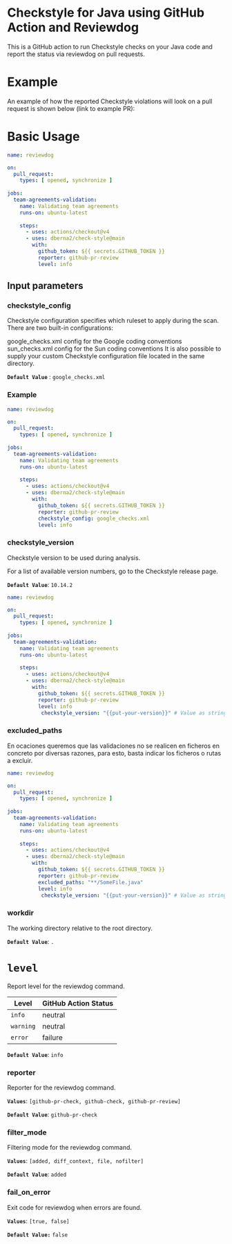 # Checkstyle for Java using GitHub Action and Reviewdog

This is a GitHub action to run Checkstyle checks on your Java code and report the status via reviewdog on pull requests.

# Example

An example of how the reported Checkstyle violations will look on a pull request is shown below (link to example PR):

# Basic Usage

``` yaml
name: reviewdog

on:
  pull_request:
    types: [ opened, synchronize ]
    
jobs:
  team-agreements-validation:
    name: Validating team agreements
    runs-on: ubuntu-latest
    
    steps:
      - uses: actions/checkout@v4
      - uses: dberna2/check-style@main
        with:
          github_token: ${{ secrets.GITHUB_TOKEN }}
          reporter: github-pr-review
          level: info
```

## Input parameters

### checkstyle_config

Checkstyle configuration specifies which ruleset to apply during the scan.
There are two built-in configurations:

google_checks.xml config for the Google coding conventions
sun_checks.xml config for the Sun coding conventions
It is also possible to supply your custom Checkstyle configuration file located in the same directory.

**`Default Value`** : `google_checks.xml`

### Example

``` yaml
name: reviewdog

on:
  pull_request:
    types: [ opened, synchronize ]
    
jobs:
  team-agreements-validation:
    name: Validating team agreements
    runs-on: ubuntu-latest
    
    steps:
      - uses: actions/checkout@v4
      - uses: dberna2/check-style@main
        with:
          github_token: ${{ secrets.GITHUB_TOKEN }}
          reporter: github-pr-review
          checkstyle_config: google_checks.xml
          level: info
```

### checkstyle_version

Checkstyle version to be used during analysis.

For a list of available version numbers, go to the Checkstyle release page.

**`Default Value`**: `10.14.2`

``` yaml
name: reviewdog

on:
  pull_request:
    types: [ opened, synchronize ]
    
jobs:
  team-agreements-validation:
    name: Validating team agreements
    runs-on: ubuntu-latest
    
    steps:
      - uses: actions/checkout@v4
      - uses: dberna2/check-style@main
        with:
          github_token: ${{ secrets.GITHUB_TOKEN }}
          reporter: github-pr-review
          level: info
           checkstyle_version: "{{put-your-version}}" # Value as string

```

### excluded_paths

En ocaciones queremos que las validaciones no se realicen en ficheros en concreto por diversas razones, para esto, basta 
indicar los ficheros o rutas a excluir.

``` yaml
name: reviewdog

on:
  pull_request:
    types: [ opened, synchronize ]
    
jobs:
  team-agreements-validation:
    name: Validating team agreements
    runs-on: ubuntu-latest
    
    steps:
      - uses: actions/checkout@v4
      - uses: dberna2/check-style@main
        with:
          github_token: ${{ secrets.GITHUB_TOKEN }}
          reporter: github-pr-review
          excluded_paths: "**/SomeFile.java"
          level: info
           checkstyle_version: "{{put-your-version}}" # Value as string

```

### workdir

The working directory relative to the root directory.

**`Default Value`**: `.`

# `level`

Report level for the reviewdog command.

| Level     | GitHub Action Status |
|-----------|----------------------|
| `info`    | neutral              |
| `warning` | neutral              |
| `error`   | failure              |

**`Default Value`**: `info`

### reporter

Reporter for the reviewdog command.

**`Values`**: `[github-pr-check, github-check, github-pr-review]`

**`Default Value`**: `github-pr-check`

### filter_mode

Filtering mode for the reviewdog command.

**`Values`**: `[added, diff_context, file, nofilter]`

**`Default Value`**: `added`

### fail_on_error

Exit code for reviewdog when errors are found.

**`Values`**: `[true, false]`

**`Default Value:`** `false`
